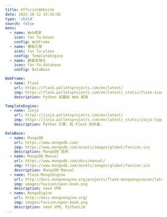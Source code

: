 ```yaml
---
title: OfficialWebsite
date: 2022-10-12 15:35:02
type: 'child'
search: false
menu:
  - name: Web框架
    icon: fas fa-boxes
    config: WebFrame
  - name: 模板引擎
    icon: fas fa-plane
    config: TemplateEngine
  - name: 数据库相关
    icon: fas fa-database
    config: DataBase

WebFrame:
  - name: Flask
    url: https://flask.palletsprojects.com/en/latest/
    img: https://flask.palletsprojects.com/en/latest/_static/flask-icon.png
    description: Python 轻量级 Web 框架

TemplateEngine:
  - name: Jinja
    url: https://jinja.palletsprojects.com/en/latest/
    img: https://jinja.palletsprojects.com/en/latest/_static/jinja-logo-sidebar.png
    description: Python 引擎，和 Flask 同作者。

DataBase:
  - name: MangoDB
    url: https://www.mongodb.com/
    img: https://www.mongodb.com/assets/images/global/favicon.ico
    description: MangoDB 官网
  - name: MangoDB Manual
    url: https://www.mongodb.com/docs/manual/
    img: https://www.mongodb.com/assets/images/global/favicon.ico
    description: MangoDB Manual
  - name: Flask-MongoEngine
    url: http://docs.mongoengine.org/projects/flask-mongoengine/en/latest/
    img: images/favicon/open-book.png
    description: need VPN
  - name: MongoEngine
    url: http://docs.mongoengine.org/
    img: images/favicon/open-book.png
    description: need VPN, PythonLib
---
```

